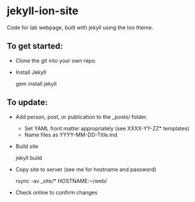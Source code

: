 # jekyll-ion-site

Code for lab webpage, built with jekyll using the Ion theme.

## To get started:

* Clone the git into your own repo.
* Install Jekyll

     gem install jekyll

## To update:

* Add person, post, or publication to the _posts/ folder.
  * Set YAML front matter appropriately (see XXXX-YY-ZZ* templates)
  * Name files as YYYY-MM-DD-Title.md
* Build site

     jekyll build

* Copy site to server (see me for hostname and password)

     rsync -av _site/* HOSTNAME:~/web/

* Check online to confirm changes




